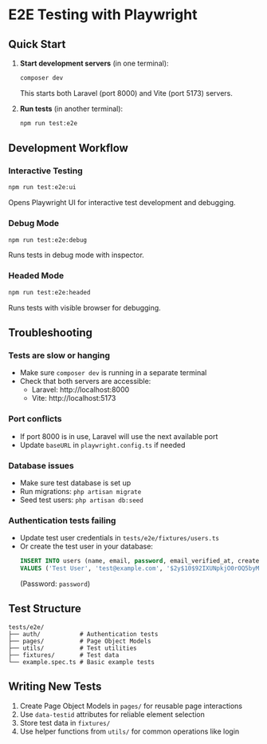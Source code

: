# E2E Testing with Playwright

## Quick Start

1. **Start development servers** (in one terminal):
   ```bash
   composer dev
   ```
   This starts both Laravel (port 8000) and Vite (port 5173) servers.

2. **Run tests** (in another terminal):
   ```bash
   npm run test:e2e
   ```

## Development Workflow

### Interactive Testing
```bash
npm run test:e2e:ui
```
Opens Playwright UI for interactive test development and debugging.

### Debug Mode
```bash
npm run test:e2e:debug
```
Runs tests in debug mode with inspector.

### Headed Mode
```bash
npm run test:e2e:headed
```
Runs tests with visible browser for debugging.

## Troubleshooting

### Tests are slow or hanging
- Make sure `composer dev` is running in a separate terminal
- Check that both servers are accessible:
  - Laravel: http://localhost:8000
  - Vite: http://localhost:5173

### Port conflicts
- If port 8000 is in use, Laravel will use the next available port
- Update `baseURL` in `playwright.config.ts` if needed

### Database issues
- Make sure test database is set up
- Run migrations: `php artisan migrate`
- Seed test users: `php artisan db:seed`

### Authentication tests failing
- Update test user credentials in `tests/e2e/fixtures/users.ts`
- Or create the test user in your database:
  ```sql
  INSERT INTO users (name, email, password, email_verified_at, created_at, updated_at) 
  VALUES ('Test User', 'test@example.com', '$2y$10$92IXUNpkjO0rOQ5byMi.Ye4oKoEa3Ro9llC/.og/at2.uheWG/igi', NOW(), NOW(), NOW());
  ```
  (Password: `password`)

## Test Structure

```
tests/e2e/
├── auth/           # Authentication tests
├── pages/          # Page Object Models
├── utils/          # Test utilities
├── fixtures/       # Test data
└── example.spec.ts # Basic example tests
```

## Writing New Tests

1. Create Page Object Models in `pages/` for reusable page interactions
2. Use `data-testid` attributes for reliable element selection
3. Store test data in `fixtures/` 
4. Use helper functions from `utils/` for common operations like login
